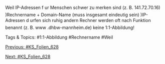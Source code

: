 Weil IP-Adressen f ur Menschen schwer zu merken sind (z. B. 141.72.70.16)
)Rechnername + Domain-Name (muss insgesamt eindeutig sein)
)IP-Adressen d urfen sich ruhig andern
Rechner werden oft nach Funktion benannt (z. B. www .dhbw-mannheim.de)
keine 1:1-Abbildung!

   Tags & Topics:
   #1:1-Abbildung
   #Rechnername
   #Weil

[Previous: #KS_Folien_628](KS_Folien_628.md)

[Next: #KS_Folien_628](KS_Folien_628.md)